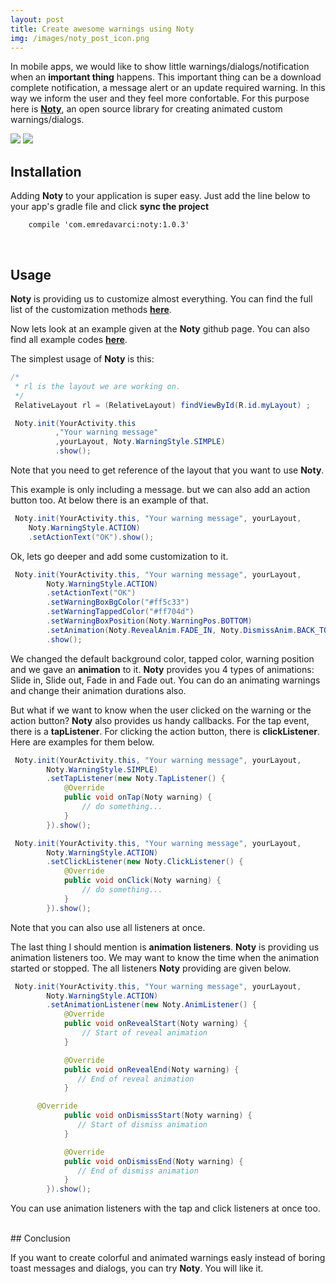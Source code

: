 ```yaml
---
layout: post
title: Create awesome warnings using Noty
img: /images/noty_post_icon.png
---
```


In mobile apps, we would like to show little warnings/dialogs/notification when an <b>important thing</b> happens. This important 
thing can be a download complete notification, a message alert or an update required warning. In this way we inform the user and they 
feel more confortable. For this purpose here is <a href="https://github.com/emre1512/Noty"><b>Noty</b></a>, an open source library for creating animated custom warnings/dialogs. 

<img src="https://camo.githubusercontent.com/17db940bf1e073549cb9db79081d2af1512f4992/68747470733a2f2f6d656469612e67697068792e636f6d2f6d656469612f336f67304953654b4d6446423879466764322f67697068792e676966">
<img src="https://camo.githubusercontent.com/e6b95b638ae3fd11b201ba05b23d8ef0ca45583d/68747470733a2f2f6d656469612e67697068792e636f6d2f6d656469612f7855413761503231524a496e756c627748752f67697068792e676966">

## Installation

Adding <b>Noty</b> to your application is super easy. Just add the line below to your app's gradle file and click <b>sync the project</b>

~~~
    compile 'com.emredavarci:noty:1.0.3'
~~~
<br>

## Usage

<b>Noty</b> is providing us to customize almost everything. You can find the full list of the customization methods <a href="https://github.com/emre1512/Noty/wiki/All-methods"><b>here</b></a>.

Now lets look at an example given at the <b>Noty</b> github page. You can also find all example codes <a href="https://github.com/emre1512/Noty/wiki/Examples"><b>here</b></a>.

The simplest usage of <b>Noty</b> is this:

~~~java
/*
 * rl is the layout we are working on.
 */
 RelativeLayout rl = (RelativeLayout) findViewById(R.id.myLayout) ;

 Noty.init(YourActivity.this
          ,"Your warning message" 
          ,yourLayout, Noty.WarningStyle.SIMPLE)
          .show();
~~~

Note that you need to get reference of the layout that you want to use <b>Noty</b>.

This example is only including a message. but we can also add an action button too. At below there is an example of that.

~~~java
 Noty.init(YourActivity.this, "Your warning message", yourLayout, 
    Noty.WarningStyle.ACTION)
    .setActionText("OK").show();
~~~

Ok, lets go deeper and add some customization to it.

~~~java
 Noty.init(YourActivity.this, "Your warning message", yourLayout,
        Noty.WarningStyle.ACTION)
        .setActionText("OK")
        .setWarningBoxBgColor("#ff5c33")
        .setWarningTappedColor("#ff704d")
        .setWarningBoxPosition(Noty.WarningPos.BOTTOM)
        .setAnimation(Noty.RevealAnim.FADE_IN, Noty.DismissAnim.BACK_TO_BOTTOM, 400,400)
        .show();  
~~~

We changed the default background color, tapped color, warning position and we gave an <b>animation</b> to it. <b>Noty</b> provides you 4 types of animations: Slide in, Slide out, Fade in and Fade out. You can do an animating warnings and change their animation durations also.

But what if we want to know when the user clicked on the warning or the action button? <b>Noty</b> also provides us handy callbacks. For the tap event, there is a <b>tapListener</b>. For clicking the action button, there is <b>clickListener</b>. Here are examples for them below.

~~~java
 Noty.init(YourActivity.this, "Your warning message", yourLayout,
        Noty.WarningStyle.SIMPLE)
        .setTapListener(new Noty.TapListener() {
            @Override
            public void onTap(Noty warning) {
                // do something...
            }
        }).show();
~~~

~~~java
 Noty.init(YourActivity.this, "Your warning message", yourLayout,
        Noty.WarningStyle.ACTION)
        .setClickListener(new Noty.ClickListener() {
            @Override
            public void onClick(Noty warning) {
                // do something...
            }
        }).show();
~~~

Note that you can also use all listeners at once.

The last thing I should mention is <b>animation listeners</b>. <b>Noty</b> is providing us animation listeners too. We may want to know the time when the animation started or stopped. The all listeners <b>Noty</b> providing are given below.

~~~java
 Noty.init(YourActivity.this, "Your warning message", yourLayout,
        Noty.WarningStyle.ACTION)
        .setAnimationListener(new Noty.AnimListener() {
            @Override
            public void onRevealStart(Noty warning) {
                // Start of reveal animation
            }

            @Override
            public void onRevealEnd(Noty warning) {
               // End of reveal animation
            }

      @Override
            public void onDismissStart(Noty warning) {
               // Start of dismiss animation
            }

            @Override
            public void onDismissEnd(Noty warning) {
               // End of dismiss animation
            }
        }).show();
~~~

You can use animation listeners with the tap and click listeners at once too.

<br>
## Conclusion

If you want to create colorful and animated warnings easly instead of boring toast messages and dialogs, you can try <b>Noty</b>. You will like it.





